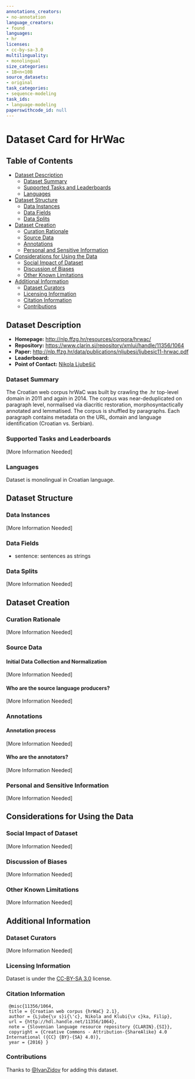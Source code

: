 ```yaml
---
annotations_creators:
- no-annotation
language_creators:
- found
languages:
- hr
licenses:
- cc-by-sa-3.0
multilinguality:
- monolingual
size_categories:
- 1B<n<10B
source_datasets:
- original
task_categories:
- sequence-modeling
task_ids:
- language-modeling
paperswithcode_id: null
---
```


# Dataset Card for HrWac

## Table of Contents
- [Dataset Description](#dataset-description)
  - [Dataset Summary](#dataset-summary)
  - [Supported Tasks and Leaderboards](#supported-tasks-and-leaderboards)
  - [Languages](#languages)
- [Dataset Structure](#dataset-structure)
  - [Data Instances](#data-instances)
  - [Data Fields](#data-fields)
  - [Data Splits](#data-splits)
- [Dataset Creation](#dataset-creation)
  - [Curation Rationale](#curation-rationale)
  - [Source Data](#source-data)
  - [Annotations](#annotations)
  - [Personal and Sensitive Information](#personal-and-sensitive-information)
- [Considerations for Using the Data](#considerations-for-using-the-data)
  - [Social Impact of Dataset](#social-impact-of-dataset)
  - [Discussion of Biases](#discussion-of-biases)
  - [Other Known Limitations](#other-known-limitations)
- [Additional Information](#additional-information)
  - [Dataset Curators](#dataset-curators)
  - [Licensing Information](#licensing-information)
  - [Citation Information](#citation-information)
  - [Contributions](#contributions)

## Dataset Description

- **Homepage:** http://nlp.ffzg.hr/resources/corpora/hrwac/
- **Repository:** https://www.clarin.si/repository/xmlui/handle/11356/1064
- **Paper:** http://nlp.ffzg.hr/data/publications/nljubesi/ljubesic11-hrwac.pdf
- **Leaderboard:**
- **Point of Contact:** [Nikola Ljubešič](mailto:nikola.ljubesic@ffzg.hr)

### Dataset Summary

The Croatian web corpus hrWaC was built by crawling the .hr top-level domain in 2011 and again in 2014. The corpus was near-deduplicated on paragraph level, normalised via diacritic restoration, morphosyntactically annotated and lemmatised. The corpus is shuffled by paragraphs. Each paragraph contains metadata on the URL, domain and language identification (Croatian vs. Serbian).

### Supported Tasks and Leaderboards

[More Information Needed]

### Languages

Dataset is monolingual in Croatian language.

## Dataset Structure

### Data Instances

[More Information Needed]

### Data Fields

- sentence: sentences as strings

### Data Splits

[More Information Needed]

## Dataset Creation

### Curation Rationale

[More Information Needed]

### Source Data

#### Initial Data Collection and Normalization

[More Information Needed]

#### Who are the source language producers?

[More Information Needed]

### Annotations

#### Annotation process

[More Information Needed]

#### Who are the annotators?

[More Information Needed]

### Personal and Sensitive Information

[More Information Needed]

## Considerations for Using the Data

### Social Impact of Dataset

[More Information Needed]

### Discussion of Biases

[More Information Needed]

### Other Known Limitations

[More Information Needed]

## Additional Information

### Dataset Curators

[More Information Needed]

### Licensing Information

Dataset is under the [CC-BY-SA 3.0](http://creativecommons.org/licenses/by-sa/3.0/) license.

### Citation Information

```
 @misc{11356/1064,
 title = {Croatian web corpus {hrWaC} 2.1},
 author = {Ljube{\v s}i{\'c}, Nikola and Klubi{\v c}ka, Filip},
 url = {http://hdl.handle.net/11356/1064},
 note = {Slovenian language resource repository {CLARIN}.{SI}},
 copyright = {Creative Commons - Attribution-{ShareAlike} 4.0 International ({CC} {BY}-{SA} 4.0)},
 year = {2016} }
```

### Contributions

Thanks to [@IvanZidov](https://github.com/IvanZidov) for adding this dataset.